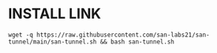 <h1>INSTALL LINK</h1>
<pre><code>wget -q https://raw.githubusercontent.com/san-labs21/san-tunnel/main/san-tunnel.sh && bash san-tunnel.sh</code></pre>
